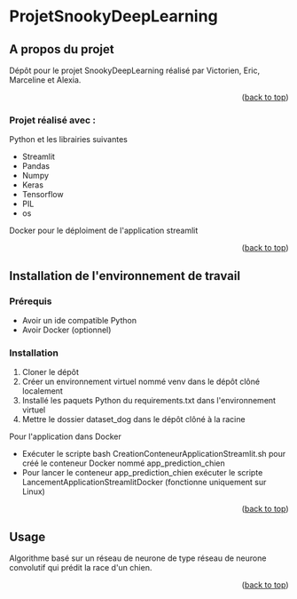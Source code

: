 # ProjetSnookyDeepLearning
<!-- ABOUT THE PROJECT -->
## A propos du projet

Dépôt pour le projet SnookyDeepLearning  réalisé par Victorien, Eric, Marceline et Alexia.

<p align="right">(<a href="#top">back to top</a>)</p>



### Projet réalisé avec :

Python et les librairies suivantes
* Streamlit
* Pandas
* Numpy
* Keras
* Tensorflow
* PIL
* os

Docker pour le déploiment de l'application streamlit

<p align="right">(<a href="#top">back to top</a>)</p>



<!-- GETTING STARTED -->
## Installation de l'environnement de travail

### Prérequis

* Avoir un ide compatible Python
* Avoir Docker (optionnel)

### Installation

1. Cloner le dépôt
2. Créer un environnement virtuel nommé venv dans le dépôt clôné localement
3. Installé les paquets Python du requirements.txt dans l'environnement virtuel
4. Mettre le dossier dataset_dog dans le dépôt clôné à la racine

Pour l'application dans Docker

* Exécuter le scripte bash CreationConteneurApplicationStreamlit.sh pour créé le conteneur Docker nommé app_prediction_chien
* Pour lancer le conteneur app_prediction_chien exécuter le scripte LancementApplicationStreamlitDocker (fonctionne uniquement sur Linux)

<p align="right">(<a href="#top">back to top</a>)</p>



<!-- USAGE EXAMPLES -->
## Usage

Algorithme basé sur un réseau de neurone de type réseau de neurone convolutif qui prédit la race d'un chien.

<p align="right">(<a href="#top">back to top</a>)</p>
